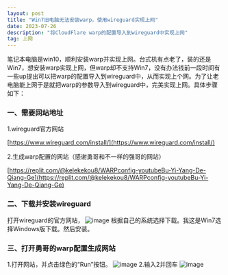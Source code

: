 ```yaml
---
layout: post
title: "Win7旧电脑无法安装warp，使用wireguard实现上网"
date: 2023-07-26
description: "将CloudFlare warp的配置导入到wireguard中实现上网"
tag: 上网
---
```

笔记本电脑是win10，顺利安装warp并实现上网。台式机有点老了，装的还是Win7，想安装warp实现上网，但warp却不支持Win7，没有办法钱前一段时间有一些up提出可以把warp的配置导入到wireguard中，从而实现上个网。为了让老电脑能上网于是就把warp的参数导入到wireguard中，完美实现上网。具体步骤如下：
### 一、需要网站地址
1.wireguard官方网站 

[https://www.wireguard.com/install/](https://www.wireguard.com/install/)

2.生成warp配置的网站（感谢勇哥和不一样的强哥的网站）

[https://replit.com/@kelekekou8/WARPconfig-youtubeBu-Yi-Yang-De-Qiang-Ge](https://replit.com/@kelekekou8/WARPconfig-youtubeBu-Yi-Yang-De-Qiang-Ge)

### 二、下载并安装wireguard
打开wireguard的官方网站，
![image](https://github.com/hengdactn/ctnhb.github.io/assets/70909689/6afb1ae1-db98-49fb-8d09-0b384d527a39)
根据自己的系统选择下载。我这是Win7选择Windows版下载。然后安装。
### 三、打开勇哥的warp配置生成网站
1.打开网站，并点击绿色的“Run”按钮。
![image](https://github.com/hengdactn/ctnhb.github.io/assets/70909689/b142e211-f952-4e02-985e-67b414f9164f)
2.输入2并回车
![image](https://github.com/hengdactn/ctnhb.github.io/assets/70909689/56035c13-1a6a-4349-bffb-205ba53a9b6c)





